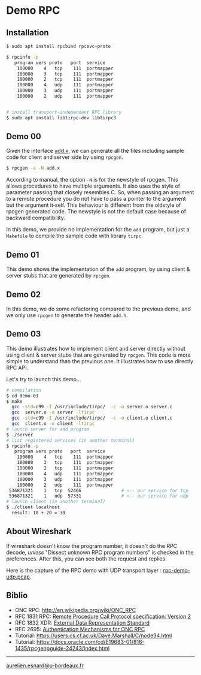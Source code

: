 # Demo RPC

## Installation

```bash
$ sudo apt install rpcbind rpcsvc-proto

$ rpcinfo -p
   program vers proto   port  service
    100000    4   tcp    111  portmapper
    100000    3   tcp    111  portmapper
    100000    2   tcp    111  portmapper
    100000    4   udp    111  portmapper
    100000    3   udp    111  portmapper
    100000    2   udp    111  portmapper


# install transport-independant RPC library
$ sudo apt install libtirpc-dev libtirpc3
```

## Demo 00

Given the interface [add.x](add.x), we can generate all the files including
sample code for client and server side by using `rpcgen`.

```bash
$ rpcgen -a -N add.x
```

According to manual, the option `-N` is for the newstyle of rpcgen. This allows
procedures to have  multiple arguments. It also uses the style of parameter
passing that closely resembles C. So, when passing an argument to a remote
procedure you do not have to pass a pointer to the argument but  the  argument
it‐self.  This behaviour is different from the oldstyle of rpcgen generated
code. The newstyle is not the default case because of backward compatibility.

In this demo, we provide no implementation for the `add` program, but just a
`Makefile` to compile the sample code with library `tirpc`.

## Demo 01

This demo shows the implementation of the `add` program, by using client &
server stubs that are generated by `rpcgen`.

## Demo 02

In this demo, we do some refactoring compared to the previous demo, and we only
use `rpcgen` to generate the header `add.h`.

## Demo 03

This demo illustrates how to implement client and server directly without using
client & server stubs that are generated by `rpcgen`. This code is more simple
to understand than the previous one. It illustrates how to use directly RPC API.

Let's try to launch this demo...

```bash
# compilation
$ cd demo-03
$ make
  gcc -std=c99 -I /usr/include/tirpc/  -c -o server.o server.c
  gcc  server.o -o server -ltirpc
  gcc -std=c99 -I /usr/include/tirpc/  -c -o client.o client.c
  gcc  client.o -o client -ltirpc
# launch server for add program
$ ./server
# list registered services (in another terminal)
$ rpcinfo -p
   program vers proto   port  service
    100000    4   tcp    111  portmapper
    100000    3   tcp    111  portmapper
    100000    2   tcp    111  portmapper
    100000    4   udp    111  portmapper
    100000    3   udp    111  portmapper
    100000    2   udp    111  portmapper
 536871321    1   tcp  52466               # <-- our service for tcp
 536871321    1   udp  57331               # <-- our service for udp
# launch client (in another terminal)
$ ./client localhost
  result: 10 + 20 = 30
```

## About Wireshark

If wireshark doesn't know the program number, it doesn't do the RPC decode,
*unless* "Dissect unknown RPC program numbers" is checked in the preferences.
After this, you can see both the request and replies.

Here is the capture of the RPC demo with UDP transport layer :
[rpc-demo-udp.pcap](rpc-demo-udp.pcap).

## Biblio

* ONC RPC: <http://en.wikipedia.org/wiki/ONC_RPC>
* RFC 1831 RPC: [Remote Procedure Call Protocol specification: Version 2](https://www.ietf.org/rfc/rfc1831.txt)
* RFC 1832 XDR: [External Data Representation Standard](https://www.ietf.org/rfc/rfc1832.txt)
* RFC 2695: [Authentication Mechanisms for ONC RPC](https://www.ietf.org/rfc/rfc2695.txt)
* Tutorial: <https://users.cs.cf.ac.uk/Dave.Marshall/C/node34.html>
* Tutorial: <https://docs.oracle.com/cd/E19683-01/816-1435/rpcgenpguide-24243/index.html>

---
<aurelien.esnard@u-bordeaux.fr>
